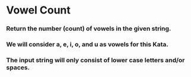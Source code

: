 # Vowel Count

### Return the number (count) of vowels in the given string.
### We will consider a, e, i, o, and u as vowels for this Kata.
### The input string will only consist of lower case letters and/or spaces.